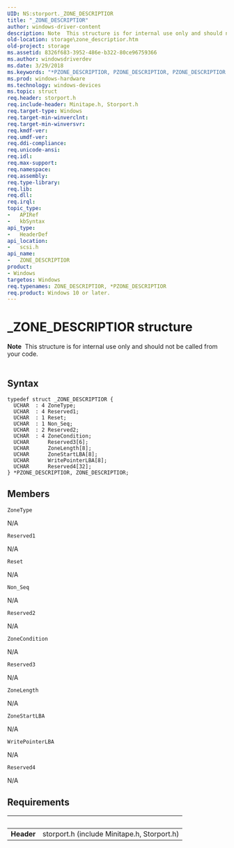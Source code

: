 ```yaml
---
UID: NS:storport._ZONE_DESCRIPTIOR
title: "_ZONE_DESCRIPTIOR"
author: windows-driver-content
description: Note  This structure is for internal use only and should not be called from your code. .
old-location: storage\zone_descriptior.htm
old-project: storage
ms.assetid: 8326f683-3952-486e-b322-80ce96759366
ms.author: windowsdriverdev
ms.date: 3/29/2018
ms.keywords: "*PZONE_DESCRIPTIOR, PZONE_DESCRIPTIOR, PZONE_DESCRIPTIOR structure pointer [Storage Devices], ZONE_DESCRIPTIOR, ZONE_DESCRIPTIOR structure [Storage Devices], _ZONE_DESCRIPTIOR, scsi/PZONE_DESCRIPTIOR, scsi/ZONE_DESCRIPTIOR, storage.zone_descriptior"
ms.prod: windows-hardware
ms.technology: windows-devices
ms.topic: struct
req.header: storport.h
req.include-header: Minitape.h, Storport.h
req.target-type: Windows
req.target-min-winverclnt: 
req.target-min-winversvr: 
req.kmdf-ver: 
req.umdf-ver: 
req.ddi-compliance: 
req.unicode-ansi: 
req.idl: 
req.max-support: 
req.namespace: 
req.assembly: 
req.type-library: 
req.lib: 
req.dll: 
req.irql: 
topic_type:
-	APIRef
-	kbSyntax
api_type:
-	HeaderDef
api_location:
-	scsi.h
api_name:
-	ZONE_DESCRIPTIOR
product:
- Windows
targetos: Windows
req.typenames: ZONE_DESCRIPTIOR, *PZONE_DESCRIPTIOR
req.product: Windows 10 or later.
---
```


# _ZONE_DESCRIPTIOR structure
<div class="alert"><b>Note</b>  This  structure is for internal use only and should not be called from your code.</div>
<div> </div>

## Syntax
```
typedef struct _ZONE_DESCRIPTIOR {
  UCHAR  : 4 ZoneType;
  UCHAR  : 4 Reserved1;
  UCHAR  : 1 Reset;
  UCHAR  : 1 Non_Seq;
  UCHAR  : 2 Reserved2;
  UCHAR  : 4 ZoneCondition;
  UCHAR      Reserved3[6];
  UCHAR      ZoneLength[8];
  UCHAR      ZoneStartLBA[8];
  UCHAR      WritePointerLBA[8];
  UCHAR      Reserved4[32];
} *PZONE_DESCRIPTIOR, ZONE_DESCRIPTIOR;
```

## Members


`ZoneType`

N/A

`Reserved1`

N/A

`Reset`

N/A

`Non_Seq`

N/A

`Reserved2`

N/A

`ZoneCondition`

N/A

`Reserved3`

N/A

`ZoneLength`

N/A

`ZoneStartLBA`

N/A

`WritePointerLBA`

N/A

`Reserved4`

N/A


## Requirements
| &nbsp; | &nbsp; |
| ---- |:---- |
| **Header** | storport.h (include Minitape.h, Storport.h) |